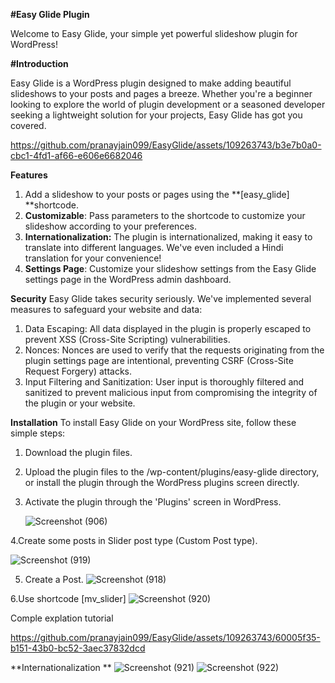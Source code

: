 **#Easy Glide Plugin**

Welcome to Easy Glide, your simple yet powerful slideshow plugin for WordPress!

**#Introduction**

Easy Glide is a WordPress plugin designed to make adding beautiful slideshows to your posts and pages a breeze. Whether you're a beginner looking to explore the world of plugin development or a seasoned developer seeking a lightweight solution for your projects, Easy Glide has got you covered.


https://github.com/pranayjain099/EasyGlide/assets/109263743/b3e7b0a0-cbc1-4fd1-af66-e606e6682046


**Features**

1. Add a slideshow to your posts or pages using the **[easy_glide] **shortcode.
2. **Customizable**: Pass parameters to the shortcode to customize your slideshow according to your preferences.
3. **Internationalization:** The plugin is internationalized, making it easy to translate into different languages. We've even included a Hindi translation for your convenience!
4. **Settings Page**:  Customize your slideshow settings from the Easy Glide settings page in the WordPress admin dashboard.

**Security**
Easy Glide takes security seriously. We've implemented several measures to safeguard your website and data:

  1. Data Escaping: All data displayed in the plugin is properly escaped to prevent XSS (Cross-Site Scripting) vulnerabilities.
  2. Nonces: Nonces are used to verify that the requests originating from the plugin settings page are intentional, preventing CSRF (Cross-Site Request Forgery) attacks.
  3. Input Filtering and Sanitization: User input is thoroughly filtered and sanitized to prevent malicious input from compromising the integrity of the plugin or your website.

**Installation**
To install Easy Glide on your WordPress site, follow these simple steps:

1. Download the plugin files.
2. Upload the plugin files to the /wp-content/plugins/easy-glide directory, or install the plugin through the WordPress plugins screen directly.
3. Activate the plugin through the 'Plugins' screen in WordPress.

   ![Screenshot (906)](https://github.com/pranayjain099/EasyGlide/assets/109263743/66151072-a6c5-4370-bbdc-b3f898479ed7)

4.Create some posts in Slider post type (Custom Post type).

![Screenshot (919)](https://github.com/pranayjain099/EasyGlide/assets/109263743/a46031a2-558d-4aa7-8bfa-710561a912e7)

5. Create a Post.
   ![Screenshot (918)](https://github.com/pranayjain099/EasyGlide/assets/109263743/666d7e06-4014-448d-b96a-bc189a8a3617)

6.Use shortcode [mv_slider]
![Screenshot (920)](https://github.com/pranayjain099/EasyGlide/assets/109263743/7704a8bc-ee8d-4e1f-9fc7-6e611944bb93)

Comple explation tutorial


https://github.com/pranayjain099/EasyGlide/assets/109263743/60005f35-b151-43b0-bc52-3aec37832dcd


**Internationalization **
![Screenshot (921)](https://github.com/pranayjain099/EasyGlide/assets/109263743/521be52b-29bc-4eef-817a-67801a0bb7f9)
![Screenshot (922)](https://github.com/pranayjain099/EasyGlide/assets/109263743/063e5a4c-f407-41e6-b069-179f1dde5964)


